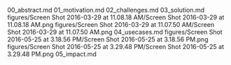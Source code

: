 00_abstract.md
01_motivation.md
02_challenges.md
03_solution.md
figures/Screen Shot 2016-03-29 at 11.08.18 AM/Screen Shot 2016-03-29 at 11.08.18 AM.png
figures/Screen Shot 2016-03-29 at 11.07.50 AM/Screen Shot 2016-03-29 at 11.07.50 AM.png
04_usecases.md
figures/Screen Shot 2016-05-25 at 3.18.56 PM/Screen Shot 2016-05-25 at 3.18.56 PM.png
figures/Screen Shot 2016-05-25 at 3.29.48 PM/Screen Shot 2016-05-25 at 3.29.48 PM.png
05_impact.md
